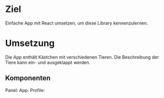 # Ziel

Einfache App mit React umsetzen, um diese Library kennenzulernen.

# Umsetzung

Die App enthält Kästchen mit verschiedenen Tieren. Die Beschreibung der Tiere kann ein- und ausgeklappt werden.

## Komponenten

Panel: 
App: 
Profile: 
